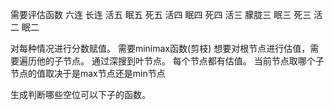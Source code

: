 需要评估函数
六连 长连 活五 眠五 死五 活四 眠四 死四 活三 朦胧三 眠三 死三 活二 眠二

对每种情况进行分数赋值。
需要minimax函数(剪枝)
想要对根节点进行估值，需要遍历他的子节点。
通过深搜到叶节点。
每个节点都有估值。
当前节点取哪个子节点的值取决于是max节点还是min节点



生成判断哪些空位可以下子的函数。